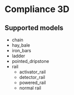 # Compliance 3D

## Supported models

- chain
- hay_bale
- iron_bars
- ladder
- pointed_dripstone
- rail
    - activator_rail
    - detector_rail
    - powered_rail
    - normal rail

